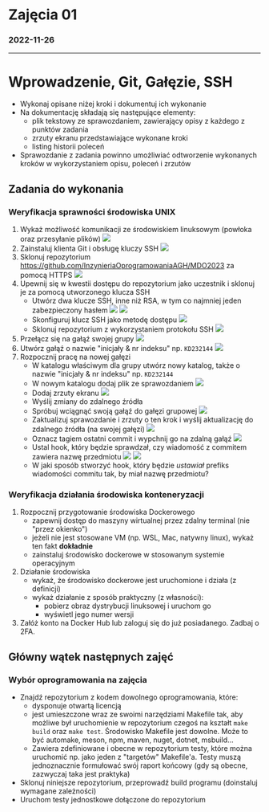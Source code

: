 # Zajęcia 01
### 2022-11-26
---
# Wprowadzenie, Git, Gałęzie, SSH
- Wykonaj opisane niżej kroki i dokumentuj ich wykonanie
- Na dokumentację składają się następujące elementy:
  - plik tekstowy ze sprawozdaniem, zawierający opisy z każdego z punktów zadania
  - zrzuty ekranu przedstawiające wykonane kroki
  - listing historii poleceń
- Sprawozdanie z zadania powinno umożliwiać odtworzenie wykonanych kroków w wykorzystaniem opisu, poleceń i zrzutów

## Zadania do wykonania
### Weryfikacja sprawności środowiska UNIX
1. Wykaż możliwość komunikacji ze środowiskiem linuksowym (powłoka oraz przesyłanie plików)
![](./images/1.png)
1. Zainstaluj klienta Git i obsługę kluczy SSH
![](./images/2.png)
2. Sklonuj repozytorium https://github.com/InzynieriaOprogramowaniaAGH/MDO2023 za pomocą HTTPS
![](./images/3.png)
3. Upewnij się w kwestii dostępu do repozytorium jako uczestnik i sklonuj je za pomocą utworzonego klucza SSH
   - Utwórz dwa klucze SSH, inne niż RSA, w tym co najmniej jeden zabezpieczony hasłem
![](./images/4-1.png)
![](./images/4-2.png)
   - Skonfiguruj klucz SSH jako metodę dostępu
![](./images/4-3.png)
   - Sklonuj repozytorium z wykorzystaniem protokołu SSH
![](./images/4-4.png)
4. Przełącz się na gałąź swojej grupy
![](./images/5.png)
5. Utwórz gałąź o nazwie "inicjały & nr indeksu" np. ```KD232144```
![](./images/6.png)
6. Rozpocznij pracę na nowej gałęzi
   - W katalogu właściwym dla grupy utwórz nowy katalog, także o nazwie "inicjały & nr indeksu" np. ```KD232144```
   - W nowym katalogu dodaj plik ze sprawozdaniem
![](./images/7-2.png)
   - Dodaj zrzuty ekranu
![](./images/7-1.png)
   - Wyślij zmiany do zdalnego źródła
   - Spróbuj wciągnąć swoją gałąź do gałęzi grupowej
![](./images/7-3.png)
   - Zaktualizuj sprawozdanie i zrzuty o ten krok i wyślij aktualizację do zdalnego źródła (na swojej gałęzi)
![](./images/7-4.png)
   - Oznacz tagiem ostatni commit i wypchnij go na zdalną gałąź
![](./images/7-5.png)
   - Ustal hook, który będzie sprawdzał, czy wiadomość z commitem zawiera nazwę przedmiotu
![](./images/7-6.png)
![](./images/7-7.png)
   - W jaki sposób stworzyć hook, który będzie *ustawiał* prefiks wiadomości commitu tak, by miał nazwę przedmiotu?
### Weryfikacja działania środowiska konteneryzacji
1. Rozpocznij przygotowanie środowiska Dockerowego
    * zapewnij dostęp do maszyny wirtualnej przez zdalny terminal (nie "przez okienko")
    * jeżeli nie jest stosowane VM (np. WSL, Mac, natywny linux), wykaż ten fakt **dokładnie**
    * zainstaluj środowisko dockerowe w stosowanym systemie operacyjnym
4. Działanie środowiska
    * wykaż, że środowisko dockerowe jest uruchomione i działa (z definicji)
    * wykaż działanie z sposób praktyczny (z własności):
      * pobierz obraz dystrybucji linuksowej i uruchom go 
      * wyświetl jego numer wersji
5. Załóż konto na Docker Hub lub zaloguj się do już posiadanego. Zadbaj o 2FA.

## Główny wątek następnych zajęć
### Wybór oprogramowania na zajęcia
* Znajdź repozytorium z kodem dowolnego oprogramowania, które:
	* dysponuje otwartą licencją
	* jest umieszczone wraz ze swoimi narzędziami Makefile tak, aby możliwe był uruchomienie w repozytorium czegoś na kształt ```make build``` oraz ```make test```. Środowisko Makefile jest dowolne. Może to być automake, meson, npm, maven, nuget, dotnet, msbuild...
	* Zawiera zdefiniowane i obecne w repozytorium testy, które można uruchomić np. jako jeden z "targetów" Makefile'a. Testy muszą jednoznacznie formułować swój raport końcowy (gdy są obecne, zazwyczaj taka jest praktyka)
* Sklonuj niniejsze repozytorium, przeprowadź build programu (doinstaluj wymagane zależności)
* Uruchom testy jednostkowe dołączone do repozytorium

